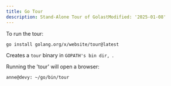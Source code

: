 ```yaml
---
title: Go Tour
description: Stand-Alone Tour of GolastModified: '2025-01-08'
---
```


To run the tour:

```bash
go install golang.org/x/website/tour@latest
```

Creates a `tour` binary in `GOPATH's bin dir, `.

Running the 'tour' will open a browser:

```bash
anne@devy: ~/go/bin/tour
```

